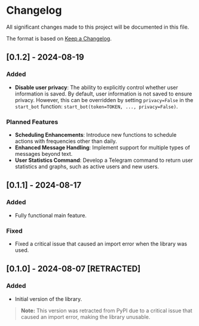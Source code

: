# Changelog

All significant changes made to this project will be documented in this file.

The format is based on [Keep a Changelog](https://keepachangelog.com/en/1.0.0/).

## [0.1.2] - 2024-08-19

### Added

- **Disable user privacy**: The ability to explicitly control whether user information is saved. By default, user information is not saved to ensure privacy. However, this can be overridden by setting `privacy=False` in the `start_bot` function: `start_bot(token=TOKEN, ..., privacy=False)`.

### Planned Features

- **Scheduling Enhancements**: Introduce new functions to schedule actions with frequencies other than daily.
- **Enhanced Message Handling**: Implement support for multiple types of messages beyond text.
- **User Statistics Command**: Develop a Telegram command to return user statistics and graphs, such as active users and new users.

## [0.1.1] - 2024-08-17

### Added

- Fully functional main feature.

### Fixed

- Fixed a critical issue that caused an import error when the library was used.

## [0.1.0] - 2024-08-07 [RETRACTED]

### Added

- Initial version of the library.

> **Note:** This version was retracted from PyPI due to a critical issue that caused an import error, making the library unusable.
